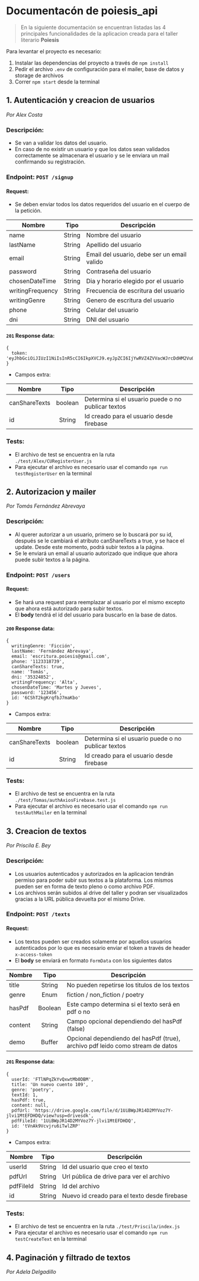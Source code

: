 # Documentacón de poiesis_api

> En la siguiente documentación se encuentran listadas las 4 principales funcionalidades de la aplicacion creada para el taller literario **Poiesis**

Para levantar el proyecto es necesario:
1. Instalar las dependencias del proyecto a través de `npm install`
2. Pedir el archivo `.env` de configuración para el mailer, base de datos y storage de archivos
3. Correr `npm start` desde la terminal

## 1. Autenticación y creacion de usuarios
*Por Alex Costa*

### Descripción:

- Se van a validar los datos del usuario.
- En caso de no existir un usuario y que los datos sean validados correctamente se almacenara el usuario y se le enviara un mail confirmando su registración.

### Endpoint: `POST /signup`

#### Request:
- Se deben enviar todos los datos requeridos del usuario en el cuerpo de la petición.

| Nombre   |  Tipo  | Descripción                    |
| -------- | :----: | ------------------------------ |
| name     |  String   | Nombre del usuario |
| lastName     |  String   | Apellido del usuario |
| email     |  String   | Email del usuario, debe ser un email valido |
| password   | String | Contraseña del usuario |
| chosenDateTime   | String | Dia y horario elegido por el usuario |
| writingFrequency   | String | Frecuencia de escritura del usuario |
| writingGenre   | String | Genero de escritura del usuario |
| phone   | String | Celular del usuario |
| dni   | String | DNI del usuario |

#### `201` Response data:

```
{
  token: 'eyJhbGciOiJIUzI1NiIsInR5cCI6IkpXVCJ9.eyJpZCI6IjYwRVZ4ZVVacWJrcDdHM2VuQ0tjIiwiaWF0IjoxNjI0Mjg2NjI4fQ.NE06_k9FMVCJvp2bmcCu7tsvBO5YKTmoQwnJa4Rz1qQ'    
}
```
- Campos extra:

| Nombre   |  Tipo  | Descripción                    |
| -------- | :----: | ------------------------------ |
| canShareTexts     |  boolean   | Determina si el usuario puede o no publicar textos |
| id     |  String   | Id creado para el usuario desde firebase |

### Tests: 
- El archivo de test se encuentra en la ruta `./test/Alex/CURegisterUser.js`
- Para ejecutar el archivo es necesario usar el comando `npm run testRegisterUser` en la terminal


## 2. Autorizacion y mailer
*Por Tomás Fernández Abrevaya*

### Descripción:

- Al querer autorizar a un usuario, primero se lo buscará por su id, después se le cambiará el atributo canShareTexts a true, y se hace el update. Desde este momento, podrá subir textos a la página.
- Se le enviará un email al usuario autorizado que indique que ahora puede subir textos a la página.

### Endpoint: `POST /users`

#### Request:
- Se hará una request para reemplazar al usuario por el mismo excepto que ahora está autorizado para subir textos.
- El **body** tendrá el id del usuario para buscarlo en la base de datos.

#### `200` Response data:

```
{
  writingGenre: 'Ficción',
  lastName: 'Fernández Abrevaya',
  email: 'escritura.poiesis@gmail.com',
  phone: '1123318739',
  canShareTexts: true,
  name: 'Tomás',
  dni: '35324852',
  writingFrequency: 'Alta',
  chosenDateTime: 'Martes y Jueves',
  password: '123456',
  id: '6CShT2kgKrqfbJ7maKbo'
}
```
- Campos extra:

| Nombre   |  Tipo  | Descripción                    |
| -------- | :----: | ------------------------------ |
| canShareTexts     |  boolean   | Determina si el usuario puede o no publicar textos |
| id     |  String   | Id creado para el usuario desde firebase |

### Tests: 
- El archivo de test se encuentra en la ruta `./test/Tomas/authAxiosFirebase.test.js`
- Para ejecutar el archivo es necesario usar el comando `npm run testAuthMailer` en la terminal


## 3. Creacion de textos
*Por Priscila E. Bey*

### Descripción:

- Los usuarios autenticados y autorizados en la aplicacion tendrán permiso para poder subir sus textos a la plataforma. Los mismos pueden ser en forma de texto pleno o como archivo PDF. 
- Los archivos serán subidos al drive del taller y podran ser visualizados gracias a la URL pública devuelta por el mismo Drive.

### Endpoint: `POST /texts`

#### Request:
- Los textos pueden ser creados solamente por aquellos usuarios autenticados por lo que es necesario enviar el token a través de header `x-access-token`
- El **body** se enviará en formato `FormData` con los siguientes datos

| Nombre   |  Tipo  | Descripción                    |
| -------- | :----: | ------------------------------ |
| title     |  String   | No pueden repetirse los titulos de los textos |
| genre   | Enum | fiction / non_fiction / poetry |
| hasPdf | Boolean | Este campo determina si el texto será en pdf o no|
| content     |  String   | Campo opcional dependiendo del hasPdf (false) |
| demo      | Buffer | Opcional dependiendo del hasPdf (true), archivo pdf leido como stream de datos |

#### `201` Response data:

```
{
  userId: 'FTlNPqZkYvQxwtMb0DBM',
  title: 'Un nuevo cuento 109',
  genre: 'poetry',
  textId: 1,
  hasPdf: true,
  content: null,
  pdfUrl: 'https://drive.google.com/file/d/1UiBWpJR14D2MYVoz7Y-jlvi1MtEFDHDQ/view?usp=drivesdk',
  pdfFileId: '1UiBWpJR14D2MYVoz7Y-jlvi1MtEFDHDQ',
  id: 'tVnAk9Vcvjru6iTwlZRP'
}
```
- Campos extra:

| Nombre   |  Tipo  | Descripción                    |
| -------- | :----: | ------------------------------ |
| userId     |  String   | Id del usuario que creo el texto |
| pdfUrl   | String | Url pública de drive para ver el archivo |
| pdfFileId | String | Id del archivo |
| id     |  String   | Nuevo id creado para el texto desde firebase |

### Tests: 
- El archivo de test se encuentra en la ruta `./test/Priscila/index.js`
- Para ejecutar el archivo es necesario usar el comando `npm run testCreateText` en la terminal


## 4. Paginación y filtrado de textos
*Por Adela Delgadillo*
